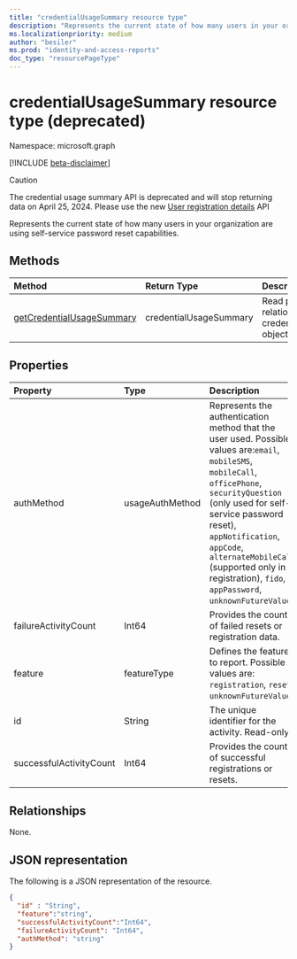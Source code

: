 ```yaml
---
title: "credentialUsageSummary resource type"
description: "Represents the current state of how many users in your organization are using self-service password reset capabilities."
ms.localizationpriority: medium
author: "besiler"
ms.prod: "identity-and-access-reports"
doc_type: "resourcePageType"
---
```


# credentialUsageSummary resource type (deprecated)

Namespace: microsoft.graph

[!INCLUDE [beta-disclaimer](../../includes/beta-disclaimer.md)]
> [!CAUTION] 
  > The credential usage summary API is deprecated and will stop returning data on April 25, 2024. Please use the new [User registration details](https://learn.microsoft.com/en-us/graph/api/resources/userregistrationdetails?view=graph-rest-beta) API

Represents the current state of how many users in your organization are using self-service password reset capabilities.

## Methods

| Method       | Return Type | Description |
|:-------------|:------------|:------------|
| [getCredentialUsageSummary](../api/reportroot-getcredentialusagesummary.md) | credentialUsageSummary | Read properties and relationships of a credentialUsageSummary object. |

## Properties

| Property     | Type        | Description |
|:-------------|:------------|:------------|
| authMethod | usageAuthMethod | Represents the authentication method that the user used. Possible values are:`email`, `mobileSMS`, `mobileCall`, `officePhone`, `securityQuestion` (only used for self-service password reset), `appNotification`, `appCode`, `alternateMobileCall` (supported only in registration), `fido`, `appPassword`, `unknownFutureValue`. |
| failureActivityCount | Int64 | Provides the count of failed resets or registration data. |
| feature | featureType | Defines the feature to report. Possible values are: `registration`, `reset`, `unknownFutureValue`. |
| id | String | The unique identifier for the activity. Read-only. |
| successfulActivityCount | Int64 | Provides the count of successful registrations or resets. |

## Relationships

None.

## JSON representation

The following is a JSON representation of the resource.

<!-- {
  "blockType": "resource",
  "optionalProperties": [

  ],
  "@odata.type": "microsoft.graph.credentialUsageSummary",
  "keyProperty": "id"
}-->

```json
{
  "id" : "String",
  "feature":"string",
  "successfulActivityCount":"Int64",
  "failureActivityCount": "Int64",
  "authMethod": "string"
}
```

<!-- uuid: 16cd6b66-4b1a-43a1-adaf-3a886856ed98
2019-02-04 14:57:30 UTC -->
<!-- {
  "type": "#page.annotation",
  "description": "credentialUsageSummary resource",
  "keywords": "",
  "section": "documentation",
  "tocPath": ""
}-->

